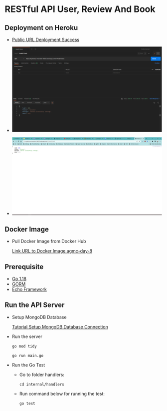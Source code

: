 # RESTful API User, Review And Book

## Deployment on Heroku

- [Public URL Deployment Success](https://mysterious-mountain-19825.herokuapp.com/v1/healthcheck)
  
- ![Image Deployment Success](images/server-deploy-success.png)
  
- ![Image Deployment Success on Browser](images/deploy-success-on-browser.png)

## Docker Image

- Pull Docker Image from Docker Hub

  [Link URL to Docker Image agmc-day-8](https://hub.docker.com/r/titan29/agmc-day-8)

## Prerequisite

- [Go 1.18](https://golang.org/dl/)
- [GORM](https://gorm.io/index.html)
- [Echo Framework](https://echo.labstack.com/)

## Run the API Server

- Setup MongoDB Database
  
  [Tutorial Setup MongoDB Database Connection](https://www.youtube.com/watch?v=6utzRKiBZt0)

- Run the server

  ```shell
  go mod tidy
  ```
  
  ```shell
  go run main.go
  ```

- Run the Go Test

  - Go to folder handlers:

    ```shell
    cd internal/handlers
    ```

  - Run command below for running the test:

    ```shell
    go test
    ```
